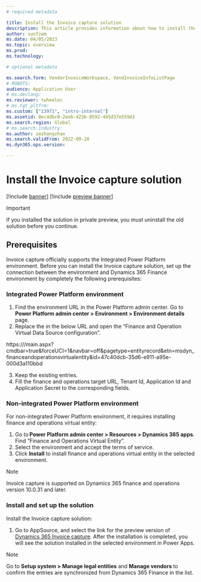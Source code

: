 ```yaml
---
# required metadata

title: Install the Invoice capture solution
description: This article provides information about how to install the Invoice capture solution and integrate it with Microsoft Dynamics 365 Finance.
author: sunfzam
ms.date: 04/05/2023
ms.topic: overview
ms.prod: 
ms.technology: 

# optional metadata

ms.search.form: VendorInvoiceWorkspace, VendInvoiceInfoListPage
# ROBOTS: 
audience: Application User
# ms.devlang: 
ms.reviewer: twheeloc
# ms.tgt_pltfrm: 
ms.custom: ["13971", "intro-internal"]
ms.assetid: 0ec4dbc0-2eeb-423b-8592-4b5d37e559d3
ms.search.region: Global
# ms.search.industry: 
ms.author: zezhangzhao
ms.search.validFrom: 2022-09-28
ms.dyn365.ops.version: 

---
```


# Install the Invoice capture solution

[!include [banner](../includes/banner.md)]
[!include [preview banner](../includes/preview-banner.md)]

> [!IMPORTANT]
> If you installed the solution in private preview, you must uninstall the old solution before you continue.

## Prerequisites
Invoice capture officially supports the Integrated Power Platform environment. Before you can install the Invoice capture solution, set up the connection between the environment and Dynamics 365 Finance environment by completely the following prerequisites:

### Integrated Power Platform environment
1. Find the environment URL in the Power Platform admin center. Go to **Power Platform admin center > Environment > Environment details** page. 
2. Replace the <Environment URL> in the below URL and open the “Finance and Operation Virtual Data Source configuration”. 

https://<Environment URL>/main.aspx?cmdbar=true&forceUCI=1&navbar=off&pagetype=entityrecord&etn=msdyn_financeandoperationsvirtualentity&id=47c40dcb-35d6-e911-a95e-000d3a110bbd 

3. Keep the existing entries. 
4. Fill the finance and operations target URL, Tenant Id, Application Id and Application Secret to the corresponding fields.  

    
### Non-integrated Power Platform environment    

For non-integrated Power Platform environment, it requires installing finance and operations virtual entity:
1. Go to **Power Platform admin center > Resources > Dynamics 365 apps**. Find “Finance and Operations Virtual Entity”. 
2. Select the environment and accept the terms of service. 
3. Click **Install** to install finance and operations virtual entity in the selected environment. 


>[!NOTE]
>Invoice capture is supported on Dynamics 365 finance and operations version 10.0.31 and later.

### Install and set up the solution

Install the Invoice capture solution:

1. Go to AppSource, and select the link for the preview version of [Dynamics 365 Invoice capture](https://appsource.microsoft.com/product/dynamics-365/mscrm.dynamics365-invoice-capture-preview?flightCodes=invoicecapture). After the installation is completed, you will see the solution installed in the selected environment in Power Apps.

>[!NOTE]
>Go to **Setup system > Manage legal entities** and **Manage vendors** to confirm the entries are synchronized from Dynamics 365 Finance in the list.     

